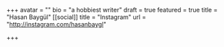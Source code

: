 +++
avatar = ""
bio = "a hobbiest writer"
draft = true
featured = true
title = "Hasan Baygül"
[[social]]
title = "Instagram"
url = "http://instagram.com/hasanbaygl"

+++
